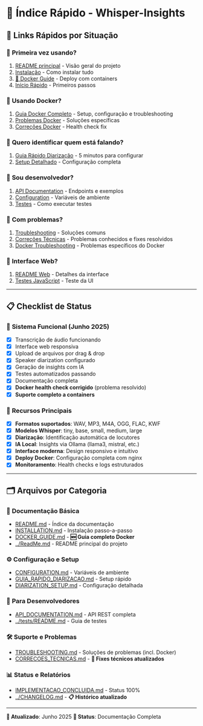 # 📇 Índice Rápido - Whisper-Insights

## 🚀 Links Rápidos por Situação

### 🏁 **Primeira vez usando?**
1. [README principal](../ReadMe.md) - Visão geral do projeto
2. [Instalação](INSTALLATION.md) - Como instalar tudo
3. [🐳 Docker Guide](DOCKER_GUIDE.md) - Deploy com containers
4. [Início Rápido](../ReadMe.md#-início-rápido) - Primeiros passos

### 🐳 **Usando Docker?**
1. [Guia Docker Completo](DOCKER_GUIDE.md) - Setup, configuração e troubleshooting
2. [Problemas Docker](TROUBLESHOOTING.md#-problems-with-docker) - Soluções específicas
3. [Correções Docker](CORRECOES_TECNICAS.md#-correção-do-health-check-docker) - Health check fix

### 🎤 **Quero identificar quem está falando?**
1. [Guia Rápido Diarização](GUIA_RAPIDO_DIARIZACAO.md) - 5 minutos para configurar
2. [Setup Detalhado](DIARIZATION_SETUP.md) - Configuração completa

### 🔧 **Sou desenvolvedor?**
1. [API Documentation](API_DOCUMENTATION.md) - Endpoints e exemplos
2. [Configuration](CONFIGURATION.md) - Variáveis de ambiente
3. [Testes](../tests/README.md) - Como executar testes

### 🐛 **Com problemas?**
1. [Troubleshooting](TROUBLESHOOTING.md) - Soluções comuns
2. [Correções Técnicas](CORRECOES_TECNICAS.md) - Problemas conhecidos e fixes resolvidos
3. [Docker Troubleshooting](DOCKER_GUIDE.md#-troubleshooting) - Problemas específicos do Docker

### 📱 **Interface Web?**
1. [README Web](README-WEB.md) - Detalhes da interface
2. [Testes JavaScript](../tests/test_javascript_functions.html) - Teste da UI

---

## 📋 Checklist de Status

### 🔧 **Sistema Funcional (Junho 2025)**
- [x] Transcrição de áudio funcionando
- [x] Interface web responsiva
- [x] Upload de arquivos por drag & drop
- [x] Speaker diarization configurado
- [x] Geração de insights com IA
- [x] Testes automatizados passando
- [x] Documentação completa
- [x] **Docker health check corrigido** (problema resolvido)
- [x] **Suporte completo a containers**

### 🎯 **Recursos Principais**
- [x] **Formatos suportados**: WAV, MP3, M4A, OGG, FLAC, KWF
- [x] **Modelos Whisper**: tiny, base, small, medium, large
- [x] **Diarização**: Identificação automática de locutores
- [x] **IA Local**: Insights via Ollama (llama3, mistral, etc.)
- [x] **Interface moderna**: Design responsivo e intuitivo
- [x] **Deploy Docker**: Configuração completa com nginx
- [x] **Monitoramento**: Health checks e logs estruturados

---

## 🗂️ **Arquivos por Categoria**

### 📖 **Documentação Básica**
- [README.md](README.md) - Índice da documentação
- [INSTALLATION.md](INSTALLATION.md) - Instalação passo-a-passo
- [DOCKER_GUIDE.md](DOCKER_GUIDE.md) - **🆕 Guia completo Docker**
- [../ReadMe.md](../ReadMe.md) - README principal do projeto

### ⚙️ **Configuração e Setup**
- [CONFIGURATION.md](CONFIGURATION.md) - Variáveis de ambiente
- [GUIA_RAPIDO_DIARIZACAO.md](GUIA_RAPIDO_DIARIZACAO.md) - Setup rápido
- [DIARIZATION_SETUP.md](DIARIZATION_SETUP.md) - Configuração detalhada

### 🔌 **Para Desenvolvedores**
- [API_DOCUMENTATION.md](API_DOCUMENTATION.md) - API REST completa
- [../tests/README.md](../tests/README.md) - Guia de testes

### 🛠️ **Suporte e Problemas**
- [TROUBLESHOOTING.md](TROUBLESHOOTING.md) - Soluções de problemas (incl. Docker)
- [CORRECOES_TECNICAS.md](CORRECOES_TECNICAS.md) - **🔧 Fixes técnicos atualizados**

### 📊 **Status e Relatórios**
- [IMPLEMENTACAO_CONCLUIDA.md](IMPLEMENTACAO_CONCLUIDA.md) - Status 100%
- [../CHANGELOG.md](../CHANGELOG.md) - **📋 Histórico atualizado**

---

**📅 Atualizado**: Junho 2025
**🎯 Status**: Documentação Completa
